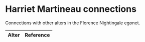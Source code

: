 # Harriet Martineau connections
Connections with other alters in the Florence Nightingale egonet.

| Alter  | Reference|
| ------------- |------------- |
